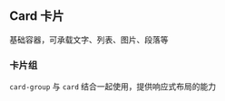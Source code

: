 <div class="demo-header">
<p class="overviewicon">
  <span class="wapi-form-button"/>
</p>

## Card 卡片

<nova-uxlink widget-name="Card"></nova-uxlink>

基础容器，可承载文字、列表、图片、段落等

</div>

### 卡片组

`card-group` 与 `card` 结合一起使用，提供响应式布局的能力

<nova-demo-view link="card/card-group.vue"></nova-demo-view>

<br />
